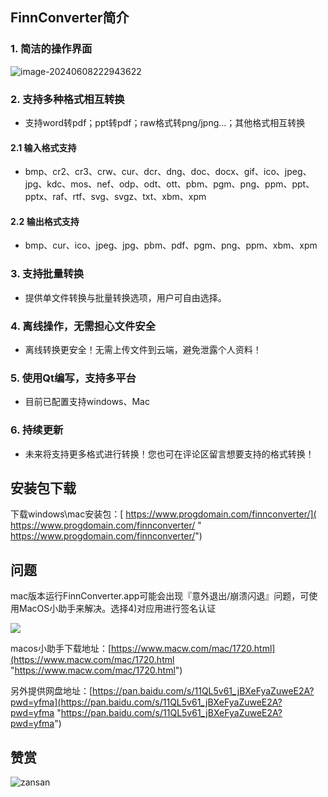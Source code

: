 ## FinnConverter简介
### 1. 简洁的操作界面
![image-20240608222943622](https://s2.loli.net/2024/06/08/aRlSt9yqK4QdNLh.png)
### 2. 支持多种格式相互转换
- 支持word转pdf；ppt转pdf；raw格式转png/jpng...；其他格式相互转换
#### 2.1 输入格式支持
- bmp、cr2、cr3、crw、cur、dcr、dng、doc、docx、gif、ico、jpeg、jpg、kdc、mos、nef、odp、odt、ott、pbm、pgm、png、ppm、ppt、pptx、raf、rtf、svg、svgz、txt、xbm、xpm
#### 2.2 输出格式支持
- bmp、cur、ico、jpeg、jpg、pbm、pdf、pgm、png、ppm、xbm、xpm
### 3. 支持批量转换
- 提供单文件转换与批量转换选项，用户可自由选择。
### 4. 离线操作，无需担心文件安全
- 离线转换更安全！无需上传文件到云端，避免泄露个人资料！
### 5. 使用Qt编写，支持多平台
- 目前已配置支持windows、Mac
### 6. 持续更新
- 未来将支持更多格式进行转换！您也可在评论区留言想要支持的格式转换！
## 安装包下载
下载windows\mac安装包：[ https://www.progdomain.com/finnconverter/]( https://www.progdomain.com/finnconverter/ " https://www.progdomain.com/finnconverter/")

## 问题
mac版本运行FinnConverter.app可能会出现『意外退出/崩溃闪退』问题，可使用MacOS小助手来解决。选择4)对应用进行签名认证

![](https://www.progdomain.com/wp-content/uploads/2024/05/截屏2024-05-13-19.33.37.png)

macos小助手下载地址：[https://www.macw.com/mac/1720.html](https://www.macw.com/mac/1720.html "https://www.macw.com/mac/1720.html")

另外提供网盘地址：[https://pan.baidu.com/s/11QL5v61_jBXeFyaZuweE2A?pwd=yfma](https://pan.baidu.com/s/11QL5v61_jBXeFyaZuweE2A?pwd=yfma "https://pan.baidu.com/s/11QL5v61_jBXeFyaZuweE2A?pwd=yfma") 

## 赞赏
  ![zansan](https://s2.loli.net/2024/06/08/8G3NzUApZabvRnr.jpg)
